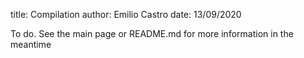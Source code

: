 title: Compilation
author: Emilio Castro
date: 13/09/2020

To do. See the main page or README.md for more information in the meantime

